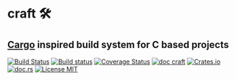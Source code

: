 # craft 🛠
## [Cargo](https://github.com/rust-lang/cargo) inspired build system for C based projects
[![Build Status](https://travis-ci.org/saschagrunert/craft.svg)](https://travis-ci.org/saschagrunert/craft) [![Build status](https://ci.appveyor.com/api/projects/status/lmijn9ganfl8ugh4?svg=true)](https://ci.appveyor.com/project/saschagrunert/craft) [![Coverage Status](https://coveralls.io/repos/github/saschagrunert/craft/badge.svg?branch=master)](https://coveralls.io/github/saschagrunert/craft?branch=master) [![doc craft](https://img.shields.io/badge/docs-craft-blue.svg)](https://saschagrunert.github.io/craft) [![Crates.io](https://img.shields.io/crates/v/craft.svg)](https://crates.io/crates/craft) [![doc.rs](https://docs.rs/craft/badge.svg)](https://docs.rs/craft) [![License MIT](https://img.shields.io/badge/license-MIT-blue.svg)](https://github.com/saschagrunert/craft/blob/master/LICENSE)
